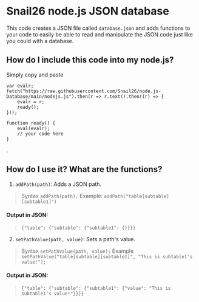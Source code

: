 # Snail26 node.js JSON database
This code creates a JSON file called `database.json` and adds functions to your code to easily be able to read and manipulate the JSON code just like you could with a database.
## How do I include this code into my node.js?
Simply copy and paste
```
var evalr;
fetch("https://raw.githubusercontent.com/Snail26/node.js-Database/main/nodejs.js").then(r => r.text().then((r) => {
    evalr = r;
    ready();
}));

function ready() {
    eval(evalr);
    // your code here
}
```
.
## How do I use it? What are the functions?
1. `addPath(path)`: Adds a JSON path.
> Syntax `addPath(path);`
> Example: `addPath("table[subtable][subtable1]")`
#### Output in JSON:
>`{"table": {"subtable": {"subtable1": {}}}}`

2. `setPathValue(path, value)`: Sets a path's value.
> Syntax `setPathValue(path, value);`
> Example `setPathValue("table[subtable][subtable1]", "This is subtable1's value!");`
#### Output in JSON:
>`{"table": {"subtable": {"subtable1": {"value": "This is subtable1's value!"}}}}`